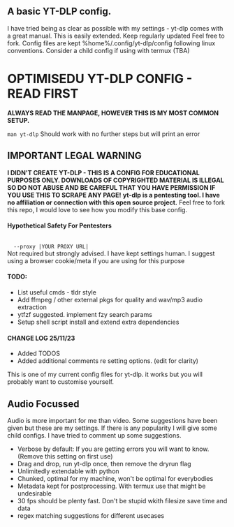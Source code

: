 ## A basic YT-DLP config.

I have tried being as clear as possible with my settings - yt-dlp comes with a great manual. This is easily extended.
Keep regularly updated
Feel free to fork.
Config files are kept %home%/.config/yt-dlp/config following linux conventions. Consider a child config if using with termux (TBA)


<h1> OPTIMISEDU YT-DLP CONFIG - READ FIRST </h1>
<strong> ALWAYS READ THE MANPAGE, HOWEVER THIS IS MY MOST COMMON SETUP.</strong>                                               

<code>man yt-dlp</code> 
Should work with no further steps but will print an error

## IMPORTANT LEGAL WARNING 
<strong>I DIDN'T CREATE YT-DLP - THIS IS A CONFIG FOR EDUCATIONAL PURPOSES ONLY. DOWNLOADS OF COPYRIGHTED MATERIAL IS ILLEGAL SO DO NOT ABUSE AND BE CAREFUL THAT YOU HAVE PERMISSION IF YOU USE THIS TO SCRAPE ANY PAGE!</strong>
<strong>yt-dlp is a pentesting tool. I have no affiliation or connection with this open source project.</strong>
Feel free to fork this repo, I would love to see how you modify this base config. 

#### Hypothetical Safety For Pentesters
<code>
  --proxy |YOUR PROXY URL|
</code>
Not required but strongly advised. I have kept settings human. I suggest using a browser cookie/meta if you are using for this purpose



#### TODO:
 - List useful cmds - tldr style
 - Add ffmpeg / other external pkgs for quality and wav/mp3 audio extraction
 - ytfzf suggested. implement fzy search params
 - Setup shell script install and extend extra dependencies 

#### CHANGE LOG 25/11/23

 - Added TODOS
 - Added additional comments re setting options. (edit for clarity)


This is one of my current config files for yt-dlp. it works but you will probably want to customise yourself.

## Audio Focussed

Audio is more important for me than video. Some suggestions have been given but these are my settings. If there is any popularity I will give some child configs. I have tried to comment up some suggestions.

- Verbose by default: If you are getting errors you will want to know. (Remove this setting on first use)
- Drag and drop, run yt-dlp once, then remove the dryrun flag
- Unlimitedly extendable with python
- Chunked, optimal for my machine, won't be optimal for everybodies
- Metadata kept for postprocessing. With termux use that might be undesirable
- 30 fps should be plenty fast. Don't be stupid wkith filesize save time and data
- regex matching suggestions for different usecases

